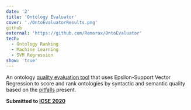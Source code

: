 ```yaml
---
date: '2'
title: 'Ontology Evaluator'
cover: './OntoEvaluatorResults.png'
github
external: 'https://github.com/Remorax/OntoEvaluator'
tech:
  - Ontology Ranking
  - Machine Learning
  - SVM Regression
show: 'true'
---
```


An ontology [quality evaluation tool](http://ontoevaluator.herokuapp.com/) that uses Epsilon-Support Vector Regression to score and rank ontologies by syntactic and semantic quality based on the [pitfalls](http://oops.linkeddata.es/catalogue.jsp) present.

**Submitted to [ICSE 2020](https://conf.researchr.org/home/icse-2020)**
